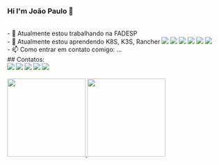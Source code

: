 ### Hi I'm João Paulo 👋
<br/>
- 🔭 Atualmente estou trabalhando na FADESP
  <br/>
- 🌱 Atualmente estou aprendendo K8S, K3S, Rancher
   <img src="https://cdn.jsdelivr.net/gh/devicons/devicon/icons/kubernetes/kubernetes-plain-wordmark.svg" />
   <img src="https://cdn.jsdelivr.net/gh/devicons/devicon/icons/k3s/k3s-original-wordmark.svg" />
   
  <img src="https://cdn.jsdelivr.net/gh/devicons/devicon/icons/vagrant/vagrant-original-wordmark.svg" />
  <img src="https://cdn.jsdelivr.net/gh/devicons/devicon/icons/ansible/ansible-original-wordmark.svg" />
  <img src="https://cdn.jsdelivr.net/gh/devicons/devicon/icons/docker/docker-original-wordmark.svg" />
          
   <img src="https://cdn.jsdelivr.net/gh/devicons/devicon/icons/fedora/fedora-original.svg" />
                 
          
          
  <br/>
- 📫 Como entrar em contato comigo: ...
<br/>
## Contatos:

<div>
<a href="https://www.youtube.com/seu-canal-youtube-aqui" target="_blank"><img loading="lazy" src="https://img.shields.io/badge/YouTube-FF0000?style=for-the-badge&logo=youtube&logoColor=white" target="_blank"></a>
<a href="https://instagram.com/seu-usuário-instagram-aqui" target="_blank"><img loading="lazy" src="https://img.shields.io/badge/-Instagram-%23E4405F?style=for-the-badge&logo=instagram&logoColor=white" target="_blank"></a>
<a href="https://www.twitch.tv/seu-usuário-aqui" target="_blank"><img loading="lazy" src="https://img.shields.io/badge/Twitch-9146FF?style=for-the-badge&logo=twitch&logoColor=white" target="_blank"></a>
<a href = "mailto:contato@seu-usuário-aqui"><img loading="lazy" src="https://img.shields.io/badge/Gmail-D14836?style=for-the-badge&logo=gmail&logoColor=white" target="_blank"></a>
<a href="https://www.linkedin.com/in/seu-usuário-linkedln-aqui" target="_blank"><img loading="lazy" src="https://img.shields.io/badge/-LinkedIn-%230077B5?style=for-the-badge&logo=linkedin&logoColor=white" target="_blank"></a>   
</div>
<br/>
<div>
<a href="https://github.com/seu-usuário-aqui">
<img loading="lazy" height="180em" src="https://github-readme-stats.vercel.app/api/top-langs/?username=joaoplsaraiva&layout=compact&langs_count=7&theme=dracula"/>
<img loading="lazy" height="180em" src="https://github-readme-stats.vercel.app/api?username=joaoplsaraiva&show_icons=true&theme=dracula&include_all_commits=true&count_private=true"/>
</div>
